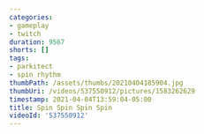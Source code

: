 ```yaml
---
categories:
- gameplay
- twitch
duration: 9567
shorts: []
tags:
- parkitect
- spin rhythm
thumbPath: /assets/thumbs/20210404185904.jpg
thumbUri: /videos/537550912/pictures/1583262629
timestamp: 2021-04-04T13:59:04-05:00
title: Spin Spin Spin Spin
videoId: '537550912'
---
```

